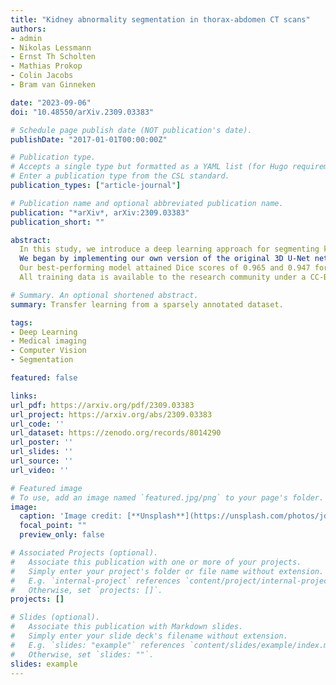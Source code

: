 ```yaml
---
title: "Kidney abnormality segmentation in thorax-abdomen CT scans"
authors:
- admin
- Nikolas Lessmann
- Ernst Th Scholten
- Mathias Prokop
- Colin Jacobs
- Bram van Ginneken

date: "2023-09-06"
doi: "10.48550/arXiv.2309.03383"

# Schedule page publish date (NOT publication's date).
publishDate: "2017-01-01T00:00:00Z"

# Publication type.
# Accepts a single type but formatted as a YAML list (for Hugo requirements).
# Enter a publication type from the CSL standard.
publication_types: ["article-journal"]

# Publication name and optional abbreviated publication name.
publication: "*arXiv*, arXiv:2309.03383"
publication_short: ""

abstract:
  In this study, we introduce a deep learning approach for segmenting kidney parenchyma and kidney abnormalities to support clinicians in identifying and quantifying renal abnormalities such as cysts, lesions, masses, metastases, and primary tumors. Our end-to-end segmentation method was trained on 215 contrast-enhanced thoracic-abdominal CT scans, with half of these scans containing one or more abnormalities.
  We began by implementing our own version of the original 3D U-Net network and incorporated four additional components: an end-to-end multi-resolution approach, a set of task-specific data augmentations, a modified loss function using top-k, and spatial dropout. Furthermore, we devised a tailored post-processing strategy. Ablation studies demonstrated that each of the four modifications enhanced kidney abnormality segmentation performance, while three out of four improved kidney parenchyma segmentation. Subsequently, we trained the nnUNet framework on our dataset. By ensembling the optimized 3D U-Net and the nnUNet with our specialized post-processing, we achieved marginally superior results.
  Our best-performing model attained Dice scores of 0.965 and 0.947 for segmenting kidney parenchyma in two test sets (20 scans without abnormalities and 30 with abnormalities), outperforming an independent human observer who scored 0.944 and 0.925, respectively. In segmenting kidney abnormalities within the 30 test scans containing them, the top-performing method achieved a Dice score of 0.585, while an independent second human observer reached a score of 0.664, suggesting potential for further improvement in computerized methods.
  All training data is available to the research community under a CC-BY 4.0 license on this URL https://zenodo.org/records/8014290

# Summary. An optional shortened abstract.
summary: Transfer learning from a sparsely annotated dataset.

tags:
- Deep Learning
- Medical imaging
- Computer Vision
- Segmentation

featured: false

links:
url_pdf: https://arxiv.org/pdf/2309.03383
url_project: https://arxiv.org/abs/2309.03383
url_code: ''
url_dataset: https://zenodo.org/records/8014290
url_poster: ''
url_slides: ''
url_source: ''
url_video: ''

# Featured image
# To use, add an image named `featured.jpg/png` to your page's folder. 
image:
  caption: 'Image credit: [**Unsplash**](https://unsplash.com/photos/jdD8gXaTZsc)'
  focal_point: ""
  preview_only: false

# Associated Projects (optional).
#   Associate this publication with one or more of your projects.
#   Simply enter your project's folder or file name without extension.
#   E.g. `internal-project` references `content/project/internal-project/index.md`.
#   Otherwise, set `projects: []`.
projects: []

# Slides (optional).
#   Associate this publication with Markdown slides.
#   Simply enter your slide deck's filename without extension.
#   E.g. `slides: "example"` references `content/slides/example/index.md`.
#   Otherwise, set `slides: ""`.
slides: example
---
```

